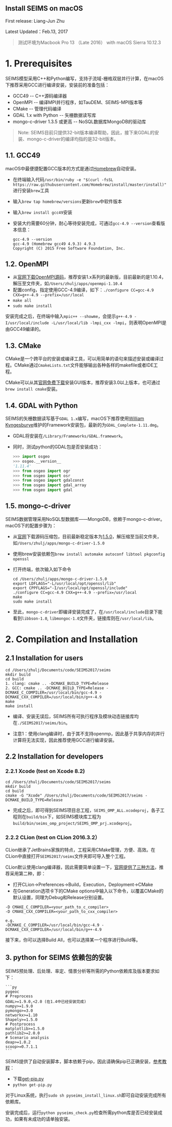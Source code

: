 Install SEIMS on macOS
----------------------------

First release: Liang-Jun Zhu

Latest Updated：Feb.13, 2017

> 测试环境为Macbook Pro 13 （Late 2016） with macOS Sierra 10.12.3

# 1. Prerequisites

SEIMS模型采用C++和Python编写，支持子流域-栅格双层并行计算，在macOS下推荐采用GCC进行编译安装，安装前的准备包括：
+ GCC49 -- C++源码编译器
+ OpenMPI -- 编译MPI并行程序，如TauDEM、SEIMS-MPI版本等
+ CMake -- 管理代码编译
+ GDAL 1.x with Python -- 矢栅数据读写库
+ mongo-c-driver 1.3.5 或更高 -- NoSQL数据库MongoDB的驱动库

> Note: SEIMS目前只提供32-bit版本编译帮助，因此，接下来GDAL的安装、mongo-c-driver的编译均指的是32-bit版本。

## 1.1. GCC49
macOS中最便捷配置GCC版本的方式是通过[Homebrew](http://brew.sh/)自动安装。
+ 在终端输入代码`/usr/bin/ruby -e "$(curl -fsSL https://raw.githubusercontent.com/Homebrew/install/master/install)"
` 进行安装`brew`工具
+ 输入`brew tap homebrew/versions`更新`brew`中软件版本
+ 输入`brew install gcc49`安装
+ 安装大约需要60分钟，耐心等待安装完成，可通过`gcc-4.9 --version`查看版本信息：
    
    ```
    gcc-4.9 --version
    gcc-4.9 (Homebrew gcc49 4.9.3) 4.9.3
    Copyright (C) 2015 Free Software Foundation, Inc.
    ```

## 1.2. OpenMPI
+ 从[官网下载OpenMPI源码](https://www.open-mpi.org/software/ompi/v1.10/)，推荐安装1.x系列的最新版，目前最新的是1.10.4，解压至文件夹，如`/Users/zhulj/apps/openmpi-1.10.4
`
+ 配置config，指定使用GCC-4.9编译，如下：`./configure CC=gcc-4.9 CXX=g++-4.9 --prefix=/usr/local`
+ `make all`
+ `sudo make install`

安装完成之后，在终端中输入`mpic++ --showme`，会提示`g++-4.9 -I/usr/local/include -L/usr/local/lib -lmpi_cxx -lmpi`，则表明OpenMPI是由GCC49编译的。

## 1.3. CMake

CMake是一个跨平台的安装或编译工具，可以用简单的语句来描述安装或编译过程。CMake通过`CmakeLists.txt`文件能够输出各种各样的makefile或者IDE工程。

CMake可以从其[官网免费下载](http://www.cmake.org/files)安装GUI版本，推荐安装3.0以上版本，也可通过`brew install cmake`安装。

## 1.4. GDAL with Python

SEIMS的矢栅数据读写基于`GDAL 1.x`编写，macOS下推荐使用[William Kyngesburye](http://www.kyngchaos.com/software:frameworks)维护的Framework安装包，最新的为`GDAL_Complete-1.11.dmg`。

+ GDAL将安装在`/Library/Frameworks/GDAL.framework`。
+ 同时，测试python的GDAL包是否安装成功：

    ```python
    >>> import osgeo
    >>> osgeo.__version__
    '1.11.4'
    >>> from osgeo import ogr
    >>> from osgeo import osr
    >>> from osgeo import gdalconst
    >>> from osgeo import gdal_array
    >>> from osgeo import gdal
    ```

## 1.5. mongo-c-driver

SEIMS数据管理采用NoSQL型数据库——MongoDB，依赖于mongo-c-driver。
macOS下的配置步骤为：
+ 从[官网](http://mongoc.org/ "mongo-c-driver-download")下载源码压缩包，目前最新稳定版本为[1.5.0](https://github.com/mongodb/mongo-c-driver/releases/download/1.5.0/mongo-c-driver-1.5.0.tar.gz "mongo-c-driver-1.5.0")，解压缩至当前文件夹，如`/Users/zhulj/apps/mongo-c-driver-1.5.0`
+ 使用brew安装依赖包`brew install automake autoconf libtool pkgconfig openssl`
+ 打开终端，依次输入如下命令

    ```shell
    cd /Users/zhulj/apps/mongo-c-driver-1.5.0
    export LDFLAGS="-L/usr/local/opt/openssl/lib"
    export CPPFLAGS="-I/usr/local/opt/openssl/include"
    ./configure CC=gcc-4.9 CXX=g++-4.9 --prefix=/usr/local
    make
    sudo make install
    ```

+ 至此，`mongo-c-driver`即编译安装完成了，在`/usr/local/include`目录下能看到`libbson-1.0`, `libmongoc-1.0`文件夹，链接库则在`/usr/local/lib`。

# 2. Compilation and Installation

## 2.1 Installation for users

```shell
cd /Users/zhulj/Documents/code/SEIMS2017/seims
mkdir build
cd build
1. clang: cmake .. -DCMAKE_BUILD_TYPE=Release
2. GCC: cmake .. -DCMAKE_BUILD_TYPE=Release -DCMAKE_C_COMPILER=/usr/local/bin/gcc-4.9 -DCMAKE_CXX_COMPILER=/usr/local/bin/g++-4.9
make
make install
```
+ 编译、安装无误后，SEIMS所有可执行程序及模块动态链接库均在`./SEIMS2017/seims/bin`。

+ 注意1：使用clang编译时，由于其不支持openmp，因此基于共享内存的并行计算将无法实现，因此推荐使用GCC进行编译安装。

## 2.2 Installation for developers

### 2.2.1 Xcode (test on Xcode 8.2)

```shell
cd /Users/zhulj/Documents/code/SEIMS2017/seims
mkdir build
cd build
cmake -G "Xcode" /Users/zhulj/Documents/code/SEIMS2017/seims -DCMAKE_BUILD_TYPE=Release
```
+ 完成之后，即可得到SEIMS项目总工程，`SEIMS_OMP_ALL.xcodeproj`，各子工程则在`build/bin`下，如SEIMS模块库工程为`build/bin/seims_omp_project/SEIMS_OMP_prj.xcodeproj`。

### 2.2.2 CLion (test on CLion 2016.3.2）

CLion继承了JetBrains家族的特点，工程采用CMake管理，方便、高效。在CLion中直接打开`SEIMS2017/seims`文件夹即可导入整个工程。

CLion默认使用clang编译器，因此需要简单设置一下，[官网提供了三种方法](https://cmake.org/Wiki/CMake_FAQ#How_do_I_use_a_different_compiler.3F)，推荐采用第二种，即：

+ 打开CLion->Preferences->Build，Execution，Deployment->CMake
+ 在Generation选项卡下的CMake options中输入以下命令，以覆盖CMake的默认设置，同理为Debug和Release分别设置。

```
-D CMAKE_C_COMPILER=<your_path_to_c_compiler>
-D CMAKE_CXX_COMPILER=<your_path_to_cxx_compiler>

e.g.
-DCMAKE_C_COMPILER=/usr/local/bin/gcc-4.9 -DCMAKE_CXX_COMPILER=/usr/local/bin/g++-4.9
```

接下来，你可以选择Build All，也可以选择某一个程序进行Build等。

## 3. python for SEIMS 依赖包的安装
 
SEIMS预处理、后处理、率定、情景分析等所需的Python依赖库及版本要求如下：

    ```py
    pygeoc
    # Preprocess
    GDAL>=1.9.0,<2.0 (在1.4中已经安装完成)
    numpy>=1.9.0
    pymongo>=3.0
    networkx>=1.10
    Shapely>=1.5.0
    # Postprocess
    matplotlib>=1.5.0
    pathlib2>=2.0.0
    # Scenario analysis
    deap>=1.0.2
    scoop>=0.7.1.1
    ```

SEIMS提供了自动安装脚本，脚本依赖于pip，因此请确保pip已正确安装，[参考教程](https://pip.pypa.io/en/stable/installing/)：
+ 下载[get-pip.py](https://bootstrap.pypa.io/get-pip.py)
+ `python get-pip.py`

对于Linux系统，执行`sudo sh pyseims_install_linux.sh`即可自动安装完成所有依赖库。

安装完成后，运行`python pyseims_check.py`检查所需python库是否已经安装成功，如果有未成功的请单独安装。
